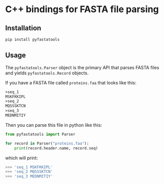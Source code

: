 # C++ bindings for FASTA file parsing

## Installation

```bash
pip install pyfastatools
```

## Usage

The `pyfastatools.Parser` object is the primary API that parses FASTA files and yields `pyfastatools.Record` objects.

If you have a FASTA file called `proteins.faa` that looks like this:

```txt
>seq_1
MSKFKKIPL
>seq_2
MQSSSKTCN
>seq_3
MEDNMITIY
```

Then you can parse this file in python like this:

```python
from pyfastatools import Parser

for record in Parser("proteins.faa"):
    print(record.header.name, record.seq)
```

which will print:

```python
>>> 'seq_1 MSKFKKIPL'
>>> 'seq_2 MQSSSKTCN'
>>> 'seq_3 MEDNMITIY'
```
